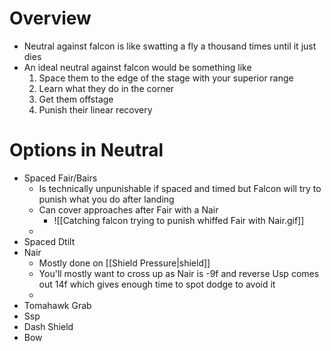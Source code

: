 # Overview
- Neutral against falcon is like swatting a fly a thousand times until it just dies
- An ideal neutral against falcon would be something like
	1. Space them to the edge of the stage with your superior range
	2. Learn what they do in the corner
	3. Get them offstage
	4. Punish their linear recovery
# Options in Neutral
- Spaced Fair/Bairs
	- Is technically unpunishable if spaced and timed but Falcon will try to punish what you do after landing
	- Can cover approaches after Fair with a Nair
		- ![[Catching falcon trying to punish whiffed Fair with Nair.gif]]
	- 
- Spaced Dtilt
- Nair
	- Mostly done on [[Shield Pressure|shield]]
	- You'll mostly want to cross up as Nair is -9f and reverse Usp comes out 14f which gives enough time to spot dodge to avoid it
	- 
- Tomahawk Grab
- Ssp
- Dash Shield
- Bow